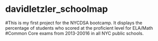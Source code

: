 # davidletzler_schoolmap
#This is my first project for the NYCDSA bootcamp.  It displays the percentage of students who scored at the proficient level for ELA/Math
#Common Core exams from 2013-20016 in all NYC public schools.
